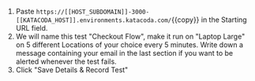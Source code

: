 1. Paste `https://[[HOST_SUBDOMAIN]]-3000-[[KATACODA_HOST]].environments.katacoda.com/`{{copy}} in the Starting URL field.
2. We will name this test "Checkout Flow", make it run on "Laptop Large" on 5 different Locations of your choice every 5 minutes. Write down a message containing your email in the last section if you want to be alerted whenever the test fails.
3. Click "Save Details & Record Test"